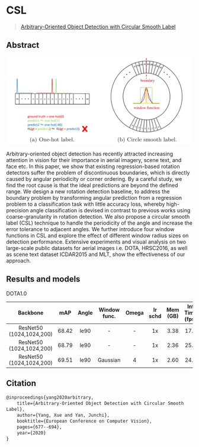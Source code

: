 # CSL

> [Arbitrary-Oriented Object Detection with Circular Smooth Label](https://link.springer.com/chapter/10.1007/978-3-030-58598-3_40)

<!-- [ALGORITHM] -->

## Abstract

<div align=center>
<img src="https://raw.githubusercontent.com/zytx121/image-host/main/imgs/csl.jpg" width="800"/>
</div>

Arbitrary-oriented object detection has recently attracted increasing attention in vision for their importance
in aerial imagery, scene text, and face etc. In this paper, we show that existing regression-based rotation detectors
suffer the problem of discontinuous boundaries, which is directly caused by angular periodicity or corner ordering.
By a careful study, we find the root cause is that the ideal predictions are beyond the defined range. We design a
new rotation detection baseline, to address the boundary problem by transforming angular prediction from a regression
problem to a classification task with little accuracy loss, whereby high-precision angle classification is devised in
contrast to previous works using coarse-granularity in rotation detection. We also propose a circular smooth label (CSL)
technique to handle the periodicity of the angle and increase the error tolerance to adjacent angles. We further
introduce four window functions in CSL and explore the effect of different window radius sizes on detection performance.
Extensive experiments and visual analysis on two large-scale public datasets for aerial images i.e. DOTA, HRSC2016,
as well as scene text dataset ICDAR2015 and MLT, show the effectiveness of our approach.

## Results and models

DOTA1.0

|         Backbone         |  mAP  | Angle | Window func. | Omega | lr schd | Mem (GB) | Inf Time (fps) | Aug | Batch Size |                                                              Configs                                                              |                                                                                                                                                                                                      Download                                                                                                                                                                                                      |
| :----------------------: | :---: | :---: | :----------: | :---: | :-----: | :------: | :------------: | :-: | :--------: | :-------------------------------------------------------------------------------------------------------------------------------: | :----------------------------------------------------------------------------------------------------------------------------------------------------------------------------------------------------------------------------------------------------------------------------------------------------------------------------------------------------------------------------------------------------------------: |
| ResNet50 (1024,1024,200) | 68.42 | le90  |      -       |   -   |   1x    |   3.38   |      17.8      |  -  |     2      |         [rotated_retinanet_obb_r50_fpn_1x_dota_le90](../rotated_retinanet/rotated_retinanet_obb_r50_fpn_1x_dota_le90.py)          |                       [model](https://download.openmmlab.com/mmrotate/v0.1.0/rotated_retinanet/rotated_retinanet_obb_r50_fpn_1x_dota_le90/rotated_retinanet_obb_r50_fpn_1x_dota_le90-c0097bc4.pth) \| [log](https://download.openmmlab.com/mmrotate/v0.1.0/rotated_retinanet/rotated_retinanet_obb_r50_fpn_1x_dota_le90/rotated_retinanet_obb_r50_fpn_1x_dota_le90_20220128_130740.log.json)                       |
| ResNet50 (1024,1024,200) | 68.79 | le90  |      -       |   -   |   1x    |   2.36   |      25.9      |  -  |     2      |    [rotated_retinanet_obb_r50_fpn_fp16_1x_dota_le90](../rotated_retinanet/rotated_retinanet_obb_r50_fpn_fp16_1x_dota_le90.py)     |             [model](https://download.openmmlab.com/mmrotate/v0.1.0/rotated_retinanet/rotated_retinanet_obb_r50_fpn_fp16_1x_dota_le90/rotated_retinanet_obb_r50_fpn_fp16_1x_dota_le90-01de71b5.pth) \| [log](https://download.openmmlab.com/mmrotate/v0.1.0/rotated_retinanet/rotated_retinanet_obb_r50_fpn_fp16_1x_dota_le90/rotated_retinanet_obb_r50_fpn_fp16_1x_dota_le90_20220303_183714.log.json)             |
| ResNet50 (1024,1024,200) | 69.51 | le90  |   Gaussian   |   4   |   1x    |   2.60   |      24.0      |  -  |     2      | [rotated_retinanet_obb_csl_gaussian_r50_fpn_fp16_1x_dota_le90](./rotated_retinanet_obb_csl_gaussian_r50_fpn_fp16_1x_dota_le90.py) | [model](https://download.openmmlab.com/mmrotate/v0.1.0/csl/rotated_retinanet_obb_csl_gaussian_r50_fpn_fp16_1x_dota_le90/rotated_retinanet_obb_csl_gaussian_r50_fpn_fp16_1x_dota_le90-b4271aed.pth) \| [log](https://download.openmmlab.com/mmrotate/v0.1.0/csl/rotated_retinanet_obb_csl_gaussian_r50_fpn_fp16_1x_dota_le90/rotated_retinanet_obb_csl_gaussian_r50_fpn_fp16_1x_dota_le90_20220321_010033.log.json) |

## Citation

```
@inproceedings{yang2020arbitrary,
    title={Arbitrary-Oriented Object Detection with Circular Smooth Label},
    author={Yang, Xue and Yan, Junchi},
    booktitle={European Conference on Computer Vision},
    pages={677--694},
    year={2020}
}
```
